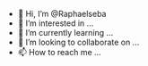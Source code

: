 - 👋 Hi, I’m @Raphaelseba
- 👀 I’m interested in ...
- 🌱 I’m currently learning ...
- 💞️ I’m looking to collaborate on ...
- 📫 How to reach me ...

<!---
Raphaelseba/Raphaelseba is a ✨ special ✨ repository because its `README.md` (this file) appears on your GitHub profile.
You can click the Preview link to take a look at your changes.
--->
